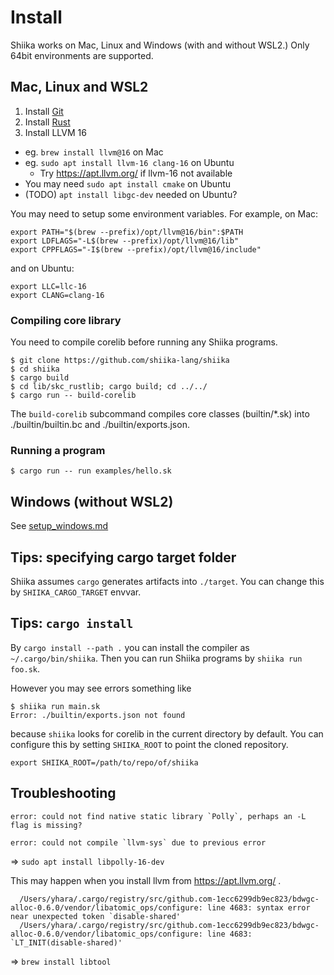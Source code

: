 # Install

Shiika works on Mac, Linux and Windows (with and without WSL2.)
Only 64bit environments are supported.

## Mac, Linux and WSL2

1. Install [Git](https://git-scm.com/)
1. Install [Rust](https://www.rust-lang.org/)
1. Install LLVM 16
  - eg. `brew install llvm@16` on Mac
  - eg. `sudo apt install llvm-16 clang-16` on Ubuntu
    - Try https://apt.llvm.org/ if llvm-16 not available
- You may need `sudo apt install cmake` on Ubuntu
- (TODO) `apt install libgc-dev` needed on Ubuntu?

You may need to setup some environment variables. For example, on Mac:

```
export PATH="$(brew --prefix)/opt/llvm@16/bin":$PATH
export LDFLAGS="-L$(brew --prefix)/opt/llvm@16/lib"
export CPPFLAGS="-I$(brew --prefix)/opt/llvm@16/include"
```

and on Ubuntu:

```
export LLC=llc-16
export CLANG=clang-16
```

### Compiling core library

You need to compile corelib before running any Shiika programs. 

```
$ git clone https://github.com/shiika-lang/shiika
$ cd shiika
$ cargo build
$ cd lib/skc_rustlib; cargo build; cd ../../
$ cargo run -- build-corelib
```

The `build-corelib` subcommand compiles core classes (builtin/\*.sk) into ./builtin/builtin.bc and ./builtin/exports.json. 

### Running a program

```
$ cargo run -- run examples/hello.sk
```

## Windows (without WSL2)

See [setup_windows.md](./setup_windows.md)

## Tips: specifying cargo target folder

Shiika assumes `cargo` generates artifacts into `./target`. You can change this by `SHIIKA_CARGO_TARGET` envvar.

## Tips: `cargo install`

By `cargo install --path .` you can install the compiler as `~/.cargo/bin/shiika`.
Then you can run Shiika programs by `shiika run foo.sk`.

However you may see errors something like

```
$ shiika run main.sk 
Error: ./builtin/exports.json not found
```

because `shiika` looks for corelib in the current directory by default. You can configure this by setting `SHIIKA_ROOT` to point the cloned repository.

```
export SHIIKA_ROOT=/path/to/repo/of/shiika
```

## Troubleshooting

```
error: could not find native static library `Polly`, perhaps an -L flag is missing?

error: could not compile `llvm-sys` due to previous error
```

=> `sudo apt install libpolly-16-dev`

This may happen when you install llvm from https://apt.llvm.org/ .

```
  /Users/yhara/.cargo/registry/src/github.com-1ecc6299db9ec823/bdwgc-alloc-0.6.0/vendor/libatomic_ops/configure: line 4683: syntax error near unexpected token `disable-shared'                                                                        
  /Users/yhara/.cargo/registry/src/github.com-1ecc6299db9ec823/bdwgc-alloc-0.6.0/vendor/libatomic_ops/configure: line 4683: `LT_INIT(disable-shared)'  
```

=> `brew install libtool`
